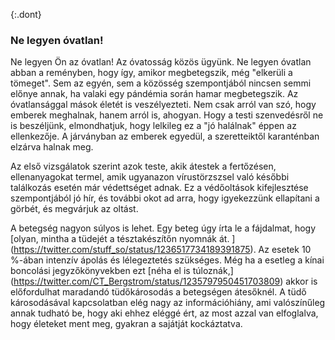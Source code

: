 {:.dont} 
 ### Ne legyen óvatlan!

  Ne legyen Ön az óvatlan! Az óvatosság közös ügyünk. Ne legyen óvatlan abban a reményben, hogy így, amikor megbetegszik, még "elkerüli a tömeget". Sem az egyén, sem a közösség szempontjából nincsen semmi előnye annak, ha valaki egy pándémia során hamar megbetegszik. Az óvatlansággal mások életét is veszélyezteti. Nem csak arról van szó, hogy emberek meghalnak, hanem arról is, ahogyan. Hogy a testi szenvedésről ne is beszéljünk, elmondhatjuk, hogy lelkileg ez a "jó halálnak" éppen az ellenkezője. A járványban az emberek egyedül, a szeretteiktől karanténban elzárva halnak meg. 

 Az első vizsgálatok szerint azok teste, akik átestek a fertőzésen, ellenanyagokat termel, amik ugyanazon vírustörzszsel való későbbi találkozás esetén már védettséget adnak. Ez a védőoltások kifejlesztése szempontjából jó hír, és további okot ad arra, hogy igyekezzünk ellapítani a görbét, és megvárjuk az oltást. 

  A betegség nagyon súlyos is lehet. Egy beteg úgy írta le a fájdalmat, hogy [olyan, mintha a tüdejét a tésztakészítőn nyomnák át. ] (https://twitter.com/stuff_so/status/1236517734189391875).  Az esetek 10 %-ában intenzív ápolás és lélegeztetés szükséges. Még ha a esetleg a kínai boncolási jegyzőkönyvekben ezt
 [néha el is túloznák,] (https://twitter.com/CT_Bergstrom/status/1235797950451703809)  akkor is előfordulhat maradandó tüdőkárosodás a betegségen átesőknél. A tüdő károsodásával kapcsolatban elég nagy az információhiány, ami valószínűleg annak tudható be, hogy aki ehhez eléggé ért, az most azzal van elfoglalva, hogy életeket ment meg, gyakran a sajátját kockáztatva.
